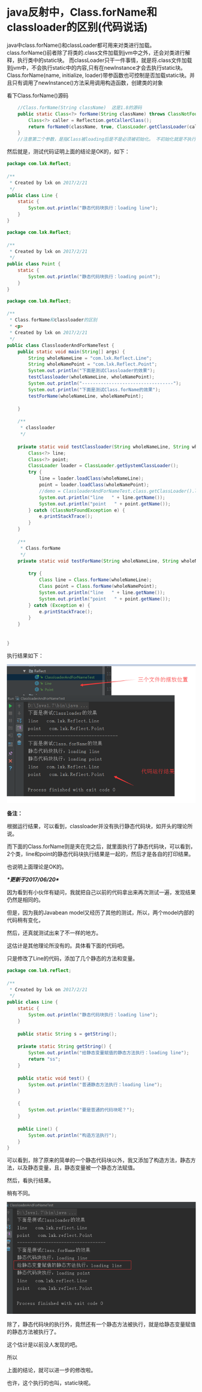 # java反射中，Class.forName和classloader的区别(代码说话)

java中class.forName()和classLoader都可用来对类进行加载。
class.forName()前者除了将类的.class文件加载到jvm中之外，还会对类进行解释，执行类中的static块。
而classLoader只干一件事情，就是将.class文件加载到jvm中，不会执行static中的内容,只有在newInstance才会去执行static块。
Class.forName(name, initialize, loader)带参函数也可控制是否加载static块。并且只有调用了newInstance()方法采用调用构造函数，创建类的对象

看下Class.forName()源码

```java
	//Class.forName(String className)  这是1.8的源码
    public static Class<?> forName(String className) throws ClassNotFoundException {
        Class<?> caller = Reflection.getCallerClass();
        return forName0(className, true, ClassLoader.getClassLoader(caller), caller);
    }
	//注意第二个参数，是指Class被loading后是不是必须被初始化。 不初始化就是不执行static的代码即静态代码
```

然后就是，测试代码证明上面的结论是OK的，如下：

```java
package com.lxk.Reflect;

/**
 * Created by lxk on 2017/2/21
 */
public class Line {
    static {
        System.out.println("静态代码块执行：loading line");
    }
}
```

 

 

```java
package com.lxk.Reflect;

/**
 * Created by lxk on 2017/2/21
 */
public class Point {
    static {
        System.out.println("静态代码块执行：loading point");
    }
}
```

 

```java
package com.lxk.Reflect;
 
/**
 * Class.forName和classloader的区别
 * <p>
 * Created by lxk on 2017/2/21
 */
public class ClassloaderAndForNameTest {
    public static void main(String[] args) {
        String wholeNameLine = "com.lxk.Reflect.Line";
        String wholeNamePoint = "com.lxk.Reflect.Point";
        System.out.println("下面是测试Classloader的效果");
        testClassloader(wholeNameLine, wholeNamePoint);
        System.out.println("----------------------------------");
        System.out.println("下面是测试Class.forName的效果");
        testForName(wholeNameLine, wholeNamePoint);

    }
 
    /**
     * classloader
     */

    private static void testClassloader(String wholeNameLine, String wholeNamePoint) {
        Class<?> line;
        Class<?> point;
        ClassLoader loader = ClassLoader.getSystemClassLoader();
        try {
            line = loader.loadClass(wholeNameLine);
            point = loader.loadClass(wholeNamePoint);
            //demo = ClassloaderAndForNameTest.class.getClassLoader().loadClass(wholeNamePoint);//这个也是可以的
            System.out.println("line   " + line.getName());
            System.out.println("point   " + point.getName());
        } catch (ClassNotFoundException e) {
            e.printStackTrace();
        }
    }
 
    /**
     * Class.forName
     */
    private static void testForName(String wholeNameLine, String wholeNamePoint) {
 
        try {
            Class line = Class.forName(wholeNameLine);
            Class point = Class.forName(wholeNamePoint);
            System.out.println("line   " + line.getName());
            System.out.println("point   " + point.getName());
        } catch (Exception e) {
            e.printStackTrace();
        }
    }
 
 
}
```

执行结果如下：

![20170221112623949](Study/复习/700道面试题/02-BAT面试题汇总及详解(进大厂必看)/BAT面试题汇总及详解(进大厂必看)_子文档/java反射中，Class.forName和classloader的区别(代码说话).assets/20170221112623949.png)

**备注：**

根据运行结果，可以看到，classloader并没有执行静态代码块，如开头的理论所说。

而下面的Class.forName则是夹在完之后，就里面执行了静态代码块，可以看到，2个类，line和point的静态代码块执行结果是一起的，然后才是各自的打印结果。

也说明上面理论是OK的。

***\*更新于2017/06/20\****

因为看到有小伙伴有疑问，我就把自己以前的代码拿出来再次测试一遍，发现结果仍然是相同的。

但是，因为我的Javabean model又经历了其他的测试，所以，两个model内部的代码稍有变化，

然后，还真就测试出来了不一样的地方。

这估计是其他理论所没有的。具体看下面的代码吧。

只是修改了Line的代码，添加了几个静态的方法和变量。

```java
package com.lxk.reflect;
 
/**
 * Created by lxk on 2017/2/21
 */
public class Line {
    static {
        System.out.println("静态代码块执行：loading line");
    }
 
    public static String s = getString();
 
    private static String getString() {
        System.out.println("给静态变量赋值的静态方法执行：loading line");
        return "ss";
    }
 
    public static void test() {
        System.out.println("普通静态方法执行：loading line");
    }
 
    {
        System.out.println("要是普通的代码块呢？");
    }
 
    public Line() {
        System.out.println("构造方法执行");
    }
}
```

可以看到，除了原来的简单的一个静态代码块以外，我又添加了构造方法，静态方法，以及静态变量，且，静态变量被一个静态方法赋值。

 

然后，看执行结果。

稍有不同。

![20170620180434156](Study/复习/700道面试题/02-BAT面试题汇总及详解(进大厂必看)/BAT面试题汇总及详解(进大厂必看)_子文档/java反射中，Class.forName和classloader的区别(代码说话).assets/20170620180434156.png)

除了，静态代码块的执行外，竟然还有一个静态方法被执行，就是给静态变量赋值的静态方法被执行了。

这个估计是以前没人发现的吧。

所以

上面的结论，就可以进一步的修改啦。

也许，这个执行的也叫，static块呢。